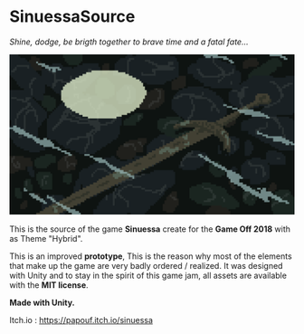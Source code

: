 # SinuessaSource

*Shine, dodge, be brigth together to brave time and a fatal fate...*

![](Scene_intro.gif)


This is the source of the game **Sinuessa** create for the **Game Off 2018** with as Theme "Hybrid".

This is an improved **prototype**, This is the reason why most of the elements that make up the game are very badly ordered / realized. It was designed with Unity and to stay in the spirit of this game jam, all assets are available with the **MIT license**.

**Made with Unity.**

Itch.io : https://papouf.itch.io/sinuessa
